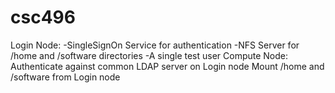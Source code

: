 # csc496

Login Node:
-SingleSignOn Service for authentication
-NFS Server for /home and /software directories
-A single test user
Compute Node:
Authenticate against common LDAP server on Login node
Mount /home and /software from Login node
